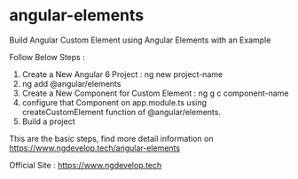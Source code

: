 # angular-elements
Build Angular Custom Element using Angular Elements with an Example

Follow Below Steps :

1. Create a New Angular 6 Project : ng new project-name
2. ng add @angular/elements
3. Create a New Component for Custom Element : ng g c component-name
4. configure that Component on app.module.ts using createCustomElement function of @angular/elements.
5. Build a project

This are the basic steps, find more detail information on https://www.ngdevelop.tech/angular-elements

Official Site : https://www.ngdevelop.tech
